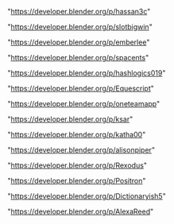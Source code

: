 "https://developer.blender.org/p/hassan3c"

"https://developer.blender.org/p/slotbigwin"

"https://developer.blender.org/p/emberlee"

"https://developer.blender.org/p/spacents"

"https://developer.blender.org/p/hashlogics019"

"https://developer.blender.org/p/Equescript"

"https://developer.blender.org/p/oneteamapp"

"https://developer.blender.org/p/ksar"

"https://developer.blender.org/p/katha00"

"https://developer.blender.org/p/alisonpiper"

"https://developer.blender.org/p/Rexodus"

"https://developer.blender.org/p/Positron"

"https://developer.blender.org/p/Dictionaryish5"

"https://developer.blender.org/p/AlexaReed"

